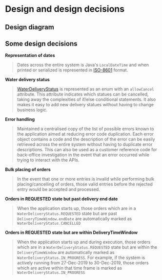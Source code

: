 # Design and design decisions


## Design diagram


## Some design decisions

**Representation of dates**
>Dates across the entire system is Java's `LocalDateTime` and when printed or serialized is represented in [ISO-8601](https://en.wikipedia.org/wiki/ISO_8601) format.

**Water delivery status**
> [WaterDeliveryStatus](src/main/java/com/rubiconwater/codingchallenge/joshluisaac/businessactivities/deliverymanagement/domain/WaterDeliveryStatus.java) is represented as an enum
>with an `allowCancel` attribute. This attribute indicates which statues can be cancelled, taking away the complexities of if/else conditional statements.
> It also makes it easy to add new delivery statues without having to change business logic. 

**Error handling**
>Maintained a centralised copy of the list of possible errors known to the application aimed at reducing error code duplication.
Each error object contains a code and the description of the error can be easily retrieved across the entire system without having to duplicate error descriptions.
This can also be used as a customer reference code for back-office investigation in the event that an error occurred while trying to interact with the APIs.

**Bulk placing of orders**
>In the event that one or more entries is invalid while performing bulk placing/cancelling of orders, those valid entries before the rejected entry would be accepted and processed.

**Orders in REQUESTED state but past delivery end date**
>When the application starts up, those orders which are in a `WaterDeliveryStatus.REQUESTED` state but are past `DeliveryTimeWindow.endDate` 
>are automatically marked as `WaterDeliveryStatus.CANCELLED`

**Orders in REQUESTED state but are within DeliveryTimeWindow**
>When the application starts up and during execution, those orders which are in a `WaterDeliveryStatus.REQUESTED` state but are within the `DeliveryTimeWindow` 
>are automatically marked as `WaterDeliveryStatus.IN_PROGRESS`. For example, if the system is actively running from 27-Dec-2019 to 30-Dec-2019, those orders which are active within 
>that time frame is marked as `WaterDeliveryStatus.IN_PROGRESS`
